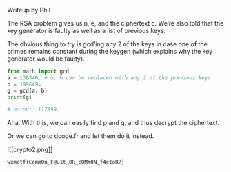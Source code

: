 Writeup by Phil

The RSA problem gives us n, e, and the ciphertext c. We’re also told that the key generator is faulty as well as a list of previous keys.

The obvious thing to try is gcd’ing any 2 of the keys in case one of the primes remains constant during the keygen (which explains why the key generator would be faulty).

```python
from math import gcd
a = 136346… # a, b can be replaced with any 2 of the previous keys
b = 199649…
g = gcd(a, b)
print(g)

# output: 117899…
```

Aha. With this, we can easily find p and q, and thus decrypt the ciphertext.

Or we can go to dcode.fr and let them do it instead.

![[crypto2.png]]

`wxmctf{CommOn_F@u1t_0R_cOMm0N_f4ctoR?}`
